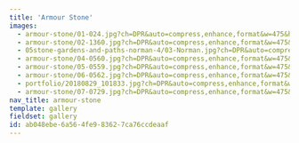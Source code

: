 ```yaml
---
title: 'Armour Stone'
images:
  - armour-stone/01-024.jpg?ch=DPR&auto=compress,enhance,format&w=475&h=300
  - armour-stone/02-1360.jpg?ch=DPR&auto=compress,enhance,format&w=475&h=300
  - 05stone-gardens-and-paths-norman-4/03-Norman.jpg?ch=DPR&auto=compress,enhance,format&w=475&h=300
  - armour-stone/04-0560.jpg?ch=DPR&auto=compress,enhance,format&w=475&h=300
  - armour-stone/05-0559.jpg?ch=DPR&auto=compress,enhance,format&w=475&h=300
  - armour-stone/06-0562.jpg?ch=DPR&auto=compress,enhance,format&w=475&h=300
  - portfolio/20180829_101833.jpg?ch=DPR&auto=compress,enhance,format&w=475&h=300
  - armour-stone/07-0729.jpg?ch=DPR&auto=compress,enhance,format&w=475&h=300
nav_title: armour-stone
template: gallery
fieldset: gallery
id: ab048ebe-6a56-4fe9-8362-7ca76ccdeaaf
---
```

